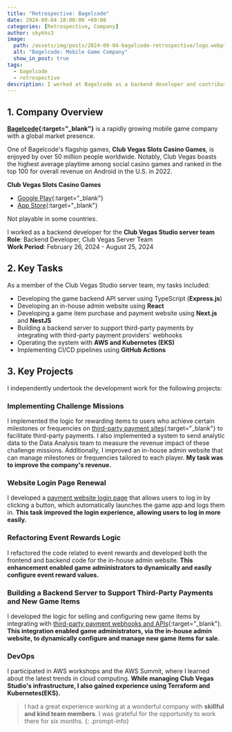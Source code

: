 ```yaml
---
title: "Retrospective: Bagelcode"
date: 2024-09-04 18:00:00 +09:00
categories: [Retrospective, Company]
author: skykhs3
image:
  path: /assets/img/posts/2024-09-04-bagelcode-retrospective/logo.webp?v=1000
  alt: "Bagelcode: Mobile Game Company"
  show_in_post: true
tags:
  - bagelcode
  - retrospective
description: I worked at Bagelcode as a backend developer and contributed to increasing the company's revenue.
---
```


<div markdown="1">

## 1. Company Overview

**[Bagelcode](https://www.bagelcode.com/en/){:target="_blank"}** is a rapidly growing mobile game company with a global market presence.

 One of Bagelcode's flagship games, **Club Vegas Slots Casino Games**, is enjoyed by over 50 million people worldwide. Notably, Club Vegas boasts the highest average playtime among social casino games and ranked in the top 100 for overall revenue on Android in the U.S. in 2022.

**Club Vegas Slots Casino Games**
- [Google Play](https://play.google.com/store/apps/details?id=com.bagelcode.slots1){:target="_blank"}
- [App Store](https://apps.apple.com/us/app/club-vegas-slots-casino-games/id1201054588){:target="_blank"}

Not playable in some countries.

I worked as a backend developer for the **Club Vegas Studio server team**<br/>
**Role**: Backend Developer, Club Vegas Server Team<br/>
**Work Period**: February 26, 2024 - August 25, 2024<br/>

## 2. Key Tasks
As a member of the Club Vegas Studio server team, my tasks included:
- Developing the game backend API server using TypeScript (**Express.js**)
- Developing an in-house admin website using **React**
- Developing a game item purchase and payment website using **Next.js** and **NestJS**
- Building a backend server to support third-party payments by integrating with third-party payment providers' webhooks
- Operating the system with **AWS and Kubernetes (EKS)**
- Implementing CI/CD pipelines using **GitHub Actions**

## 3. Key Projects
I independently undertook the development work for the following projects:

### Implementing Challenge Missions
I implemented the logic for rewarding items to users who achieve certain milestones or frequencies on [third-party payment sites](https://store.clubvegasslots.com/){:target="_blank"} to facilitate third-party payments. I also implemented a system to send analytic data to the Data Analysis team to measure the revenue impact of these challenge missions. Additionally, I improved an in-house admin website that can manage milestones or frequencies tailored to each player. **My task was to improve the company's revenue.**

### Website Login Page Renewal
I developed a [payment website login page](https://playclubvegas.com/) that allows users to log in by clicking a button, which automatically launches the game app and logs them in. **This task improved the login experience, allowing users to log in more easily.**

### Refactoring Event Rewards Logic
I refactored the code related to event rewards and developed both the frontend and backend code for the in-house admin website. **This enhancement enabled game administrators to dynamically and easily configure event reward values.**

### Building a Backend Server to Support Third-Party Payments and New Game Items
I developed the logic for selling and configuring new game items by integrating with [third-party payment webhooks and APIs](https://developers.appcharge.com/reference/getting-started-with-appcharge-api){:target="_blank"}. **This integration enabled game administrators, via the in-house admin website, to dynamically configure and manage new game items for sale.**

### DevOps
I participated in AWS workshops and the AWS Summit, where I learned about the latest trends in cloud computing. **While managing Club Vegas Studio's infrastructure, I also gained experience using Terraform and Kubernetes(EKS).**

</div>


> I had a great experience working at a wonderful company with **skillful and kind team members**. I was grateful for the opportunity to work there for six months.
{: .prompt-info}